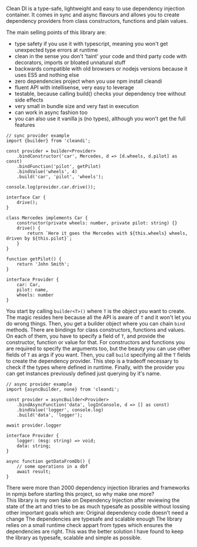 Clean DI is a type-safe, lightweight and easy to use dependency injection container.
It comes in sync and async flavours and allows you to create dependency providers from class constructors, functions and plain values.

The main selling points of this library are:
 - type safety if you use it with typescript, meaning you won't get unexpected type errors at runtime
 - clean in the sense you don't 'taint' your code and third party code with decorators, imports or bloated unnatural stuff
 - backwards compatible with old browsers or nodejs versions because it uses ES5 and nothing else
 - zero dependencies project when you use npm install cleandi
 - fluent API with intellisense, very easy to leverage
 - testable, because calling build() checks your dependency tree without side effects
 - very small in bundle size and very fast in execution
 - can work in async fashion too
 - you can also use it vanilla js (no types), although you won't get the full features

```
// sync provider example
import {builder} from 'cleandi';

const provider = builder<Provider>
    .bindConstructor('car', Mercedes, d => [d.wheels, d.pilot] as const)
    .bindFunction('pilot', getPilot)
    .bindValue('wheels', 4)
    .build('car', 'pilot', 'wheels');
    
console.log(provider.car.drive()); 

interface Car {
    drive();
}

class Mercedes implements Car {
    constructor(private wheels: number, private pilot: string) {}
    drive() {
        return `Here it goes the Mercedes with ${this.wheels} wheels, driven by ${this.pilot}`;
    }
}

function getPilot() {
    return 'John Smith';
}

interface Provider {
    car: Car,
    pilot: name,
    wheels: number
}

```

You start by calling `builder<T>()` where `T` is the object you want to create. The magic resides here because all the API is aware of `T` and it won't let you do wrong things. Then, you get a builder object where you can chain `bind` methods.
There are bindings for class constructors, functions and values. On each of them, you have to specify a field of `T`, and provide the constructor, function or value for that. For constructors and functions you are required to specify the arguments too, but the beauty you can use other fields of `T` as args if you want.
Then, you call `build` specifying all the `T` fields to create the dependency provider. This step is a tradeoff necessary to check if the types where defined in runtime.
Finally, with the provider you can get instances previously defined just querying by it's name.

```
// async provider example
import {asyncBuilder, none} from 'cleandi';

const provider = asyncBuilder<Provider>
    .bindAsyncFunction('data', logInConsole, d => [] as const)
    .bindValue('logger', console.log)
    .build('data', 'logger');
    
await provider.logger
    
interface Provider {
    logger: (msg: string) => void;
    data: string;
}

async function getDataFromDb() {
    // some operations in a dbf
    await result;
}

```

There were more than 2000 dependency injection libraries and frameworks in npmjs before starting this project, so why make one more?  
This library is my own take on Dependency Injection after reviewing the state of the art and  tries to be as much typesafe as possible without lossing other important goals which are:
Original dependency code doesn't need a change
The dependencies are typesafe and scalable enough
The library relies on a small runtime check appart from types which ensures the dependencies are right. This was the better solution I have found to keep the library as typesafe, scalable and simple as possible.

